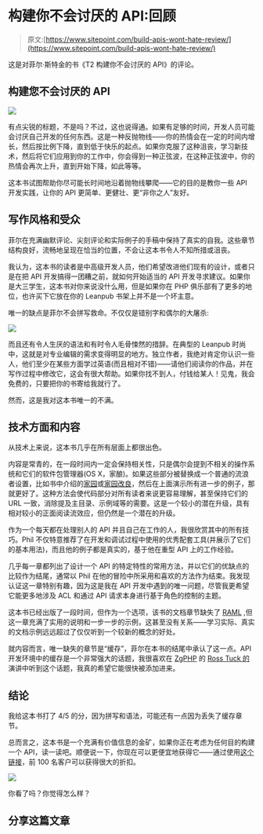 # 构建你不会讨厌的 API:回顾

> 原文:[https://www.sitepoint.com/build-apis-wont-hate-review/](https://www.sitepoint.com/build-apis-wont-hate-review/)

这是对菲尔·斯特金的书《T2 构建你不会讨厌的 API》的评论。

## 构建您不会讨厌的 API

![](../Images/9014ba2a9eb8acbcd79490a1405759fa.png)

有点尖锐的标题，不是吗？不过，这也说得通。如果有足够的时间，开发人员可能会讨厌自己开发的任何东西。这是一种反抛物线——你的热情会在一定的时间内增长，然后按比例下降，直到低于快乐的起点。如果你克服了这种沮丧，学习新技术，然后将它们应用到你的工作中，你会得到一种正弦波，在这种正弦波中，你的热情会再次上升，直到开始下降，如此等等。

这本书试图帮助你尽可能长时间地沿着抛物线攀爬——它的目的是教你一些 API 开发实践，让你的 API 更简单、更健壮、更“非你之人”友好。

## 写作风格和受众

菲尔在充满幽默评论、尖刻评论和实际例子的手稿中保持了真实的自我。这些章节结构良好，流畅地呈现在恰当的位置，不会让这本书令人不知所措或沮丧。

我认为，这本书的读者是中高级开发人员，他们希望改进他们现有的设计，或者只是在把 API 开发搞得一团糟之前，就如何开始适当的 API 开发寻求建议。如果你是大三学生，这本书对你来说没什么用，但是如果你在 PHP 俱乐部有了更多的地位，也许买下它放在你的 Leanpub 书架上并不是一个坏主意。

唯一的缺点是菲尔不会拼写救命。不仅仅是错别字和偶尔的大屠杀:

![](../Images/d5c64f789b461e52ffa91f1681c05133.png)

而且还有令人生厌的语法和有时令人毛骨悚然的措辞。在典型的 Leanpub 时尚中，这就是对专业编辑的需求变得明显的地方。独立作者，我绝对肯定你认识一些人，他们至少在某些方面学过英语(而且相对不错)——请他们阅读你的作品，并在写作过程中修改它，这会有很大帮助。如果你找不到人，付钱给某人！见鬼，我会免费的，只要把你的书寄给我就行了。

然而，这是我对这本书唯一的不满。

## 技术方面和内容

从技术上来说，这本书几乎在所有层面上都很出色。

内容是常青的，在一段时间内一定会保持相关性，只是偶尔会提到不相关的操作系统和它们的软件包管理器(OS X，家酿)。如果这些部分被替换成一个普通的流浪者设置，比如书中介绍的[家园](https://github.com/laravel/homestead)或[家园改良](https://www.sitepoint.com/quick-tip-get-homestead-vagrant-vm-running/)，然后在上面演示所有进一步的例子，那就更好了。这种方法会使代码部分对所有读者来说更容易理解，甚至保持它们的 URL 一致，消除提及主目录、示例域等的需要。这是一个较小的潜在升级，具有相对较小的正面阅读流效应，但仍然是一个潜在的升级。

作为一个每天都在处理别人的 API 并且自己在工作的人，我很欣赏其中的所有技巧。Phil 不仅特意推荐了在开发和调试过程中使用的优秀配套工具(并展示了它们的基本用法)，而且他的例子都是真实的，基于他在重型 API 上的工作经验。

几乎每一章都列出了设计一个 API 的特定特性的常用方法，并以它们的优缺点的比较作为结尾，通常以 Phil 在他的冒险中所采用和喜欢的方法作为结束。我发现认证这一章特别有趣，因为这是我在 API 开发中遇到的唯一问题，尽管我更希望它能更多地涉及 ACL 和通过 API 请求本身进行基于角色的控制的主题。

这本书已经出版了一段时间，但作为一个选项，该书的文档章节缺失了 [RAML](https://www.sitepoint.com/raml-restful-api-modeling-language/) ,但这一章充满了实用的说明和一步一步的示例，这甚至没有关系——学习实际、真实的文档示例远远超过了仅仅听到一个较新的概念的好处。

就内容而言，唯一缺失的章节是“缓存”，菲尔在本书的结尾中承认了这一点。API 开发环境中的缓存是一个非常强大的话题，我很喜欢在 [ZgPHP](https://www.sitepoint.com/zgphp-report-learned/) 的 [Ross Tuck 的](https://www.youtube.com/watch?v=2qBaMsYXtJ4)演讲中听到这个话题，我真的希望它能很快被添加进来。

## 结论

我给这本书打了 4/5 的分，因为拼写和语法，可能还有一点因为丢失了缓存章节。

总而言之，这本书是一个充满有价值信息的金矿，如果你正在考虑为任何目的构建一个 API，读一读吧。顺便说一下，你现在可以更便宜地获得它——通过使用[这个链接](http://leanpub.com/build-apis-you-wont-hate/c/SITEPOINT15)，前 100 名客户可以获得很大的折扣。

![](../Images/08127f80603649189cbbb04cf50c4e89.png)

你看了吗？你觉得怎么样？

## 分享这篇文章